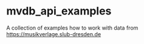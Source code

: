 # mvdb_api_examples
A collection of examples how to work with data from https://musikverlage.slub-dresden.de
